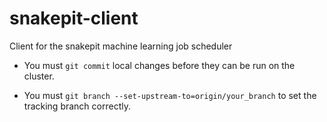 # snakepit-client

Client for the snakepit machine learning job scheduler

- You must `git commit` local changes before they can be run on the cluster.

- You must `git branch --set-upstream-to=origin/your_branch` to set the tracking branch correctly.